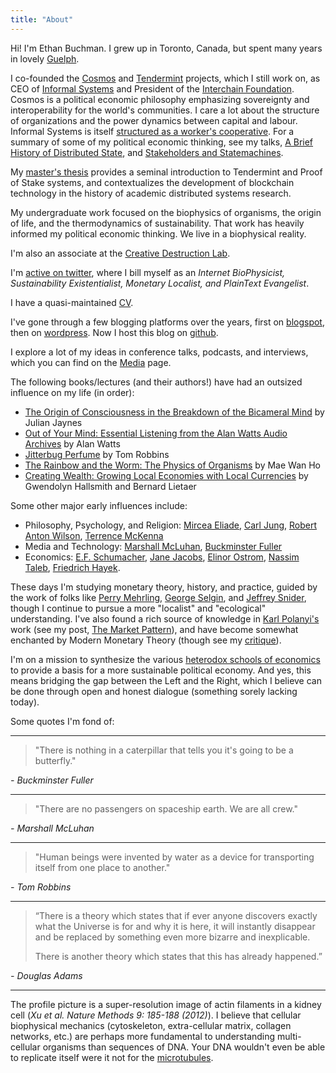 ```yaml
---
title: "About"
---
```


Hi! I'm Ethan Buchman. I grew up in Toronto, Canada,
but spent many years in lovely [Guelph]. 

I co-founded the [Cosmos] and [Tendermint] projects, which I still work on,
as CEO of [Informal Systems] and President of the [Interchain Foundation].
Cosmos is a political economic philosophy emphasizing sovereignty and
interoperability for the world's communities.
I care a lot about the structure of organizations and the power dynamics between
capital and labour. Informal Systems is itself [structured as a worker's
cooperative][Informal Owners]. For a summary of some of my political economic thinking, see my
talks, [A Brief History of Distributed State], and [Stakeholders and
Statemachines].

My [master's thesis] provides a seminal introduction to 
Tendermint and Proof of Stake systems, and contextualizes the development of blockchain technology
in the history of academic distributed systems research.

My undergraduate work focused on the biophysics of organisms, the origin of
life, and the thermodynamics of sustainability. That work has heavily informed
my political economic thinking. We live in a biophysical reality.

I'm also an associate at the [Creative Destruction
Lab](https://www.creativedestructionlab.com/people/ethan-buchman/).

I'm [active on twitter], where I bill myself as an *Internet BioPhysicist, Sustainability Existentialist, Monetary Localist, and PlainText Evangelist*.

I have a quasi-maintained [CV](https://github.com/ebuchman/resume/blob/master/resume.pdf).

I've gone through a few blogging platforms over the years, 
first on [blogspot](http://easythereentropy.blogspot.com/),
then on [wordpress](https://easythereentropy.wordpress.com/). Now I host this
blog on [github](https://ebuchman.github.io/posts/).

I explore a lot of my ideas in conference talks, podcasts, and interviews,
which you can find on the [Media] page. 

The following books/lectures (and their authors!) have had an outsized influence on my life (in order):

- [The Origin of Consciousness in the Breakdown of the Bicameral Mind] by Julian
  Jaynes
- [Out of Your Mind: Essential Listening from the Alan Watts Audio Archives] by
  Alan Watts
- [Jitterbug Perfume] by Tom Robbins
- [The Rainbow and the Worm: The Physics of Organisms] by Mae Wan Ho
- [Creating Wealth: Growing Local Economies with Local Currencies] by Gwendolyn
  Hallsmith and Bernard Lietaer

Some other major early influences include:

- Philosophy, Psychology, and Religion: [Mircea Eliade], [Carl Jung], [Robert Anton Wilson], [Terrence McKenna]
- Media and Technology: [Marshall McLuhan], [Buckminster Fuller]
- Economics: [E.F. Schumacher], [Jane Jacobs], [Elinor Ostrom], [Nassim Taleb], [Friedrich Hayek].

These days I'm studying monetary theory, history, and practice, guided by the work
of folks like [Perry Mehrling], [George Selgin], and [Jeffrey Snider], though I continue to pursue a more 
"localist" and "ecological" understanding. I've also
found a rich source of knowledge in [Karl Polanyi's] work (see my post,
[The Market Pattern]), and have become somewhat enchanted by Modern Monetary Theory
(though see my [critique]).

I'm on a mission to synthesize the various [heterodox schools of economics]
to provide a basis for a more sustainable political economy. 
And yes, this means bridging the gap between the Left and the Right, which I believe can be done
through open and honest dialogue (something sorely lacking today).

Some quotes I'm fond of:

---
> "There is nothing in a caterpillar that tells you it's going to be a butterfly."

*- Buckminster Fuller*

---

> "There are no passengers on spaceship earth. We are all crew."

*- Marshall McLuhan*

---

> "Human beings were invented by water as a device for transporting itself from
one place to another."

*- Tom Robbins*

---

> “There is a theory which states that if ever anyone discovers exactly what the
Universe is for and why it is here, it will instantly disappear and be
replaced by something even more bizarre and inexplicable. 
>
> There is another theory which states that this has already happened.”

*- Douglas Adams*

---


The profile picture is a super-resolution image of actin filaments in a kidney
cell (*Xu et al. Nature Methods 9: 185-188 (2012)*). I believe that 
cellular biophysical mechanics (cytoskeleton, extra-cellular matrix, collagen networks,
etc.) are perhaps more fundamental to understanding multi-cellular organisms than sequences of DNA.
Your DNA wouldn't even be able to replicate itself were it not for the
[microtubules].

[Cosmos]: https://cosmos.network
[Tendermint]: https://github.com/tendermint/tendermint
[Interchain Foundation]: https://interchain.io/
[Informal Systems]: https://informal.systems/
[The Origin of Consciousness in the Breakdown of the Bicameral Mind]: https://www.julianjaynes.org/resources/books/ooc/
[Out of Your Mind: Essential Listening from the Alan Watts Audio Archives]: https://www.soundstrue.com/products/out-of-your-mind
[Jitterbug Perfume]: https://en.wikipedia.org/wiki/Jitterbug_Perfume
[The Rainbow and the Worm: The Physics of Organisms]: https://www.worldscientific.com/worldscibooks/10.1142/6928
[Creating Wealth: Growing Local Economies with Local Currencies]: https://newsociety.ca/books/c/creating-wealth
[Robert Anton Wilson]: https://en.wikipedia.org/wiki/Robert_Anton_Wilson
[Terrence McKenna]: https://en.wikipedia.org/wiki/Terence_McKenna
[Neal Cassady]: https://en.wikipedia.org/wiki/Neal_Cassady
[Mircea Eliade]: https://en.wikipedia.org/wiki/Mircea_Eliade
[Carl Jung]: https://en.wikipedia.org/wiki/Carl_Jung
[Maps of Meaning: The Architecture of Belief]: https://www.jordanbpeterson.com/maps-of-meaning/
[Perry Mehrling]: http://sites.bu.edu/perry/
[George Selgin]: https://en.wikipedia.org/wiki/George_Selgin
[E.F. Schumacher]: https://en.wikipedia.org/wiki/E._F._Schumacher
[Jane Jacobs]: https://en.wikipedia.org/wiki/Jane_Jacobs
[Elinor Ostrom]: https://en.wikipedia.org/wiki/Elinor_Ostrom
[Nassim Taleb]: https://en.wikipedia.org/wiki/Nassim_Nicholas_Taleb
[Friedrich Hayek]: https://en.wikipedia.org/wiki/Friedrich_Hayek
[active on twitter]: https://twitter.com/buchmanster
[Marshall McLuhan]: https://en.wikipedia.org/wiki/Marshall_McLuhan
[Marcel Danesi]: https://en.wikipedia.org/wiki/Marcel_Danesi
[Guelph]: https://en.wikipedia.org/wiki/Guelph
[Buckminster Fuller]: https://en.wikipedia.org/wiki/Buckminster_Fuller
[microtubules]: https://en.wikipedia.org/wiki/Microtubule
[Jeffrey Snider]: https://alhambrapartners.com/tag/eurodollar-university/
[critique]: /posts/mmt/
[Media]:/media
[Karl Polanyi's]: https://en.wikipedia.org/wiki/Karl_Polanyi
[The Market Pattern]: /posts/hayek-polanyi
[heterodox schools of economics]: /posts/factors-of-production
[master's thesis]: https://atrium.lib.uoguelph.ca/xmlui/handle/10214/9769
[Informal Owners]: https://informal.systems/2020/09/21/informal-owners/
[A Brief History of Distributed State]: https://www.youtube.com/watch?v=e9C1Y89Txdw
[Stakeholders and Statemachines]: https://www.youtube.com/watch?v=Luh7m7YHRts
